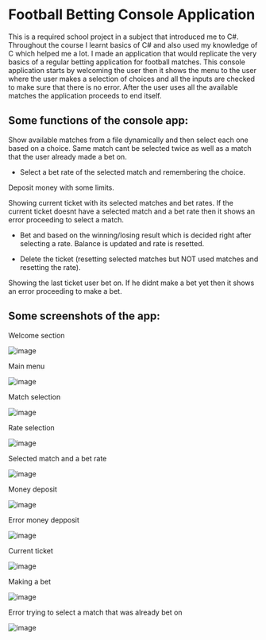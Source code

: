 # Football Betting Console Application
This is a required school project in a subject that introduced me to C#. Throughout the course I learnt basics of C# and also used my knowledge of C which helped me a lot. I made an application that would replicate the very basics of a regular betting application for football matches. This console application starts by welcoming the user then it shows the menu to the user where the user makes a selection of choices and all the inputs are checked to make sure that there is no error. After the user uses all the available matches the application proceeds to end itself.


<h2>Some functions of the console app:</h2>

  Show available matches from a file dynamically and then select each one based on a choice. Same match cant be selected twice as well as a match that the user already made a bet on.
  
   - Select a bet rate of the selected match and remembering the choice.
  
  Deposit money with some limits.

  Showing current ticket with its selected matches and bet rates. If the current ticket doesnt have a selected match and a bet rate then it shows an error proceeding to select a match.
  
   - Bet and based on the winning/losing result which is decided right after selecting a rate. Balance is updated and rate is resetted.
          
   - Delete the ticket (resetting selected matches but NOT used matches and resetting the rate).
          
  Showing the last ticket user bet on. If he didnt make a bet yet then it shows an error proceeding to make a bet.


<h2>Some screenshots of the app:</h2>


Welcome section

![image](https://github.com/hieungtom/football_bet_console_app/assets/144620197/cf8df758-568d-4dc8-aeee-0aeb0d13da0b)


Main menu

![image](https://github.com/hieungtom/football_bet_console_app/assets/144620197/cd867698-76c5-43c1-95a0-8c889d126d1c)


Match selection

![image](https://github.com/hieungtom/football_bet_console_app/assets/144620197/b6bdaa05-a326-4591-b420-c07917a19f37)


Rate selection

![image](https://github.com/hieungtom/football_bet_console_app/assets/144620197/22948116-05c1-4c9a-90dd-17999b9060c7)


Selected match and a bet rate

![image](https://github.com/hieungtom/football_bet_console_app/assets/144620197/cb8b7a12-d5d6-4d4f-8b3e-ad3c6f2ea796)


Money deposit

![image](https://github.com/hieungtom/football_bet_console_app/assets/144620197/34b91033-8671-4db1-b04b-627df3c12196)


Error money depposit

![image](https://github.com/hieungtom/football_bet_console_app/assets/144620197/98120bc5-626c-4fc9-9259-10d6dca6e6e7)


Current ticket

![image](https://github.com/hieungtom/football_bet_console_app/assets/144620197/80463802-9b49-465a-8724-a18f8d324f95)


Making a bet

![image](https://github.com/hieungtom/football_bet_console_app/assets/144620197/334b9d03-c13b-460f-acfb-c981461d2185)


Error trying to select a match that was already bet on

![image](https://github.com/hieungtom/football_bet_console_app/assets/144620197/f383d64b-c854-4075-91d7-4a0205b874f7)


